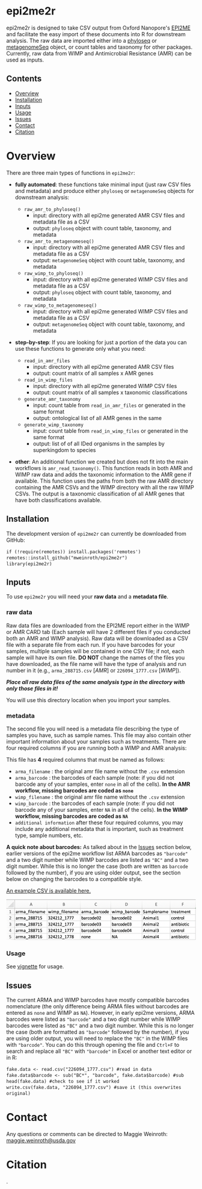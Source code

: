 # epi2me2r

epi2me2r is designed to take CSV output from Oxford Nanopore's [EPI2ME](https://epi2me.nanoporetech.com/) 
and facilitate the easy import of these documents into R for downstream analysis. 
The raw data are imported either into a [phyloseq](https://bioconductor.org/packages/release/bioc/html/phyloseq.html) 
or [metagenomeSeq](https://www.bioconductor.org/packages/release/bioc/html/metagenomeSeq.html) object,
or count tables and taxonomy for other packages. 
Currently, raw data from WIMP and Antimicrobial Resistance (AMR) can be used as inputs. 

## Contents
- [Overview](#Overview)
- [Installation](#Installation)
- [Inputs](#Inputs)
- [Usage](#usage)
- [Issues](#Issues)
- [Contact](#Contact)
- [Citation](#Citation)

# Overview

There are three main types of functions in `epi2me2r`:

- **fully automated**: these functions take minimal input (just raw CSV files and metadata) and produce either `phyloseq` or `metagenomeSeq` objects for downstream analysis:
    - `raw_amr_to_phyloseq()`
        -  input: directory with all epi2me generated AMR CSV files and metadata file as a CSV
        -  output: `phyloseq` object with count table, taxonomy, and metadata
    - `raw_amr_to_metagenomeseq()`
        -  input: directory with all epi2me generated AMR CSV files and metadata file as a CSV
        -  output: `metagenomeSeq` object with count table, taxonomy, and metadata
    - `raw_wimp_to_phyloseq()`
        -  input: directory with all epi2me generated WIMP CSV files and metadata file as a CSV
        -  output: `phyloseq` object with count table, taxonomy, and metadata
    - `raw_wimp_to_metagenomeseq()`
        -  input: directory with all epi2me generated WIMP CSV files and metadata file as a CSV
        -  output: `metagenomeSeq` object with count table, taxonomy, and metadata
        
- **step-by-step**: If you are looking for just a portion of the data you can use these functions to generate only what you need:
    - `read_in_amr_files`
        -  input: directory with all epi2me generated AMR CSV files
        -  output: count matrix of all samples x AMR genes 
    - `read_in_wimp_files`
        - input: directory with all epi2me generated WIMP CSV files
        - output: count matrix of all samples x taxonomic classifications 
    - `generate_amr_taxonomy`
        - input: count table from `read_in_amr_files` or generated in the same format
        - output: ontological list of all AMR genes in the same
    - `generate_wimp_taxonomy`
        - input: count table from `read_in_wimp_files` or generated in the same format
        - output: list of of all IDed organisms in the samples by superkingdom to species

- **other**: An additional function we created but does not fit into the main workflows is `amr_read_taxonomy()`. This function reads in both AMR and WIMP raw data and adds the taxonomic information to the AMR gene if available. This function uses the paths from both the raw AMR directory containing the AMR CSVs and the WIMP directory with all the raw WIMP CSVs. The output is a taxonomic classification of all AMR genes that have both classifications available. 

## Installation

The development version of `epi2me2r` can currently be downloaded from GitHub:

```
if (!require(remotes)) install.packages('remotes')
remotes::install_github("mweinroth/epi2me2r") 
library(epi2me2r)
```

## Inputs
To use `epi2me2r` you will need your **raw data** and a **metadata file**. 

### raw data 

Raw data files are downloaded from the EPI2ME report either in the WIMP or AMR CARD tab 
(Each sample will have 2 different files if you conducted both an AMR and WIMP analysis). 
Raw data will be downloaded as a CSV file with a separate file from each run. 
If you have barcodes for your samples, multiple samples will be contained in one CSV file; 
if not, each sample will have its own file. 
**DO NOT** change the names of the files you have downloaded, 
as the file name will have the type of analysis and run number in it 
(e.g., `arma_288715.csv` [_AMR_] or `226094_1777.csv` [_WIMP_]). 

**_Place all raw data files of the same analysis type in the directory with only those files in it!_**

You will use this directory location when you import your samples. 

### metadata

The second file you will need is a metadata file describing the type of samples you have, such as sample names. 
This file may also contain other important information about your samples such as treatments.
There are four required columns if you are running both a WIMP and AMR analysis:

This file has **4** required columns that must be named as follows:

- `arma_filename` : the original amr file name without the `.csv` extension
- `arma_barcode` : the barcodes of each sample (note: if you did not barcode any of your samples, enter `none` in all of the cells). **In the AMR workflow, missing barcodes are coded as `none`**
- `wimp_filename` : the original amr file name without the `.csv` extension
- `wimp_barcode` : the barcodes of each sample (note: if you did not barcode any of your samples, enter `NA` in all of the cells). **In the WIMP workflow, missing barcodes are coded as `NA`**
- `additional information` after these four required columns, you may include any additional metadata that is important, such as treatment type, sample numbers, etc.

**A quick note about barcodes:** As talked about in the [Issues](#Issues) section below, earlier versions of the epi2me workflow list ARMA barcodes as `"barcode"` and a two digit number while WIMP barcodes are listed as `"BC"` and a two digit number. While this is no longer the case (both are written as `barcode` followed by the number), if you are using older output, see the section below on changing the barcodes to a compatible style. 

[An example CSV is available here.](https://github.com/mweinroth/epi2me2r/blob/master/inst/extdata/example_metadata.csv)

![First few rows of example CSV](https://github.com/mweinroth/epi2me2r/blob/master/inst/metadata-example.jpg)


### Usage

See [vignette](https://mweinroth.github.io/epi2me2r/articles/epi2me2r-vignette.html) for usage. 

## Issues

The current ARMA and WIMP barcodes have mostly compatible barcodes nomenclature (the only difference being ARMA files without barcodes are entered as `none` and WIMP as `NA`). However, in early epi2me versions, ARMA barcodes were listed as `"barcode"` and a two digit number while WIMP barcodes were listed as `"BC"` and a two digit number. While this is no longer the case (both are formatted as `"barcode"` followed by the number), if you are using older output, you will need to replace the `"BC"` in the WIMP files with `"barcode"`. You can do this through opening the file and `Ctrl+F` to search and replace all `"BC"` with `"barcode"` in Excel or another text editor or in R:

```
fake.data <- read.csv("226094_1777.csv") #read in data
fake.data$barcode <- sub("BC*", "barcode", fake.data$barcode) #sub
head(fake.data) #check to see if it worked
write.csv(fake.data, "226094_1777.csv") #save it (this overwrites original)
```

# Contact

Any questions or comments can be directed to Maggie Weinroth: maggie.weinroth@usda.gov

# Citation

.
